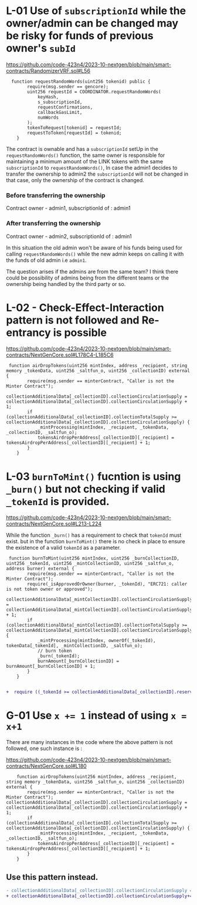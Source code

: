 # L-01 Use of `subscriptionId` while the owner/admin can be changed may be risky for funds of previous owner's `subId`

https://github.com/code-423n4/2023-10-nextgen/blob/main/smart-contracts/RandomizerVRF.sol#L56

```solidity
  function requestRandomWords(uint256 tokenid) public {
        require(msg.sender == gencore);
        uint256 requestId = COORDINATOR.requestRandomWords(
            keyHash,
            s_subscriptionId,
            requestConfirmations,
            callbackGasLimit,  
            numWords
        );
        tokenToRequest[tokenid] = requestId;
        requestToToken[requestId] = tokenid;
    }
```

The contract is ownable and has a `subscriptionId` setUp in the `requestRandomWords()` function, the same owner is responsible for maintaining a minimum amount of the LINK tokens with the same  `subscriptionId` to `requestRandomWords()`, In case the admin1 decides to transfer the ownership to admin2 the `subscriptionId` will not be changed in that case, only the ownership of the contract is changed.

### Before transferring the ownership
Contract owner - admin1, subscriptionId of : admin1

### After transferring the ownership
Contract owner - admin2, subscriptionId of : admin1

In this situation the old admin won't be aware of his funds being used for calling `requestRandomWords()` while the new admin keeps on calling it with the funds of old admin i.e `admin1`.

The question arises if the admins are from the same team? I think there could be possibility of admins being from the different teams or the ownership being handled by the third party or so.


# L-02 - Check-Effect-Interaction pattern is not followed and Re-entrancy is possible

https://github.com/code-423n4/2023-10-nextgen/blob/main/smart-contracts/NextGenCore.sol#L178C4-L185C6

```solidity
 function airDropTokens(uint256 mintIndex, address _recipient, string memory _tokenData, uint256 _saltfun_o, uint256 _collectionID) external {
        require(msg.sender == minterContract, "Caller is not the Minter Contract");
        collectionAdditionalData[_collectionID].collectionCirculationSupply = collectionAdditionalData[_collectionID].collectionCirculationSupply + 1;
        if (collectionAdditionalData[_collectionID].collectionTotalSupply >= collectionAdditionalData[_collectionID].collectionCirculationSupply) {
            _mintProcessing(mintIndex, _recipient, _tokenData, _collectionID, _saltfun_o);
            tokensAirdropPerAddress[_collectionID][_recipient] = tokensAirdropPerAddress[_collectionID][_recipient] + 1;
        }
    }
```

# L-03 `burnToMint()` fucntion is using `_burn()` but not checking if valid `_tokenId` is provided.

https://github.com/code-423n4/2023-10-nextgen/blob/main/smart-contracts/NextGenCore.sol#L213-L224

While the function `_burn()` has a requirement to check that `tokenId` must exist. but in the function `burnToMint()` there is no check in place to ensure the existence of a valid `tokenId` as a parameter.

```solidity
 function burnToMint(uint256 mintIndex, uint256 _burnCollectionID, uint256 _tokenId, uint256 _mintCollectionID, uint256 _saltfun_o, address burner) external {
        require(msg.sender == minterContract, "Caller is not the Minter Contract");
        require(_isApprovedOrOwner(burner, _tokenId), "ERC721: caller is not token owner or approved");
        collectionAdditionalData[_mintCollectionID].collectionCirculationSupply = collectionAdditionalData[_mintCollectionID].collectionCirculationSupply + 1;
        if (collectionAdditionalData[_mintCollectionID].collectionTotalSupply >= collectionAdditionalData[_mintCollectionID].collectionCirculationSupply) {
            _mintProcessing(mintIndex, ownerOf(_tokenId), tokenData[_tokenId], _mintCollectionID, _saltfun_o);
            // burn token
            _burn(_tokenId);
            burnAmount[_burnCollectionID] = burnAmount[_burnCollectionID] + 1;
        }
    }
```
```diff

+  require ((_tokenId >= collectionAdditionalData[_collectionID].reservedMinTokensIndex) && (_tokenId <= collectionAdditionalData[_collectionID].reservedMaxTokensIndex), "id err");
```






# G-01 Use `x += 1` instead of using `x = x+1`

There are many instances in the code where the above pattern is not followed, one such instance is :

https://github.com/code-423n4/2023-10-nextgen/blob/main/smart-contracts/NextGenCore.sol#L180

```solidity
    function airDropTokens(uint256 mintIndex, address _recipient, string memory _tokenData, uint256 _saltfun_o, uint256 _collectionID) external {
        require(msg.sender == minterContract, "Caller is not the Minter Contract");
collectionAdditionalData[_collectionID].collectionCirculationSupply = collectionAdditionalData[_collectionID].collectionCirculationSupply + 1;
        if (collectionAdditionalData[_collectionID].collectionTotalSupply >= collectionAdditionalData[_collectionID].collectionCirculationSupply) {
            _mintProcessing(mintIndex, _recipient, _tokenData, _collectionID, _saltfun_o);
            tokensAirdropPerAddress[_collectionID][_recipient] = tokensAirdropPerAddress[_collectionID][_recipient] + 1;
        }
    }
```
## Use this pattern instead.
```diff
- collectionAdditionalData[_collectionID].collectionCirculationSupply = collectionAdditionalData[_collectionID].collectionCirculationSupply + 1;
+ collectionAdditionalData[_collectionID].collectionCirculationSupply+= 1 ;
```